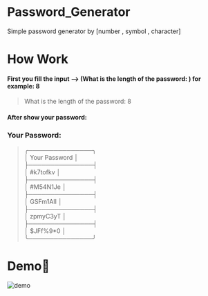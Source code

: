 # Password_Generator
Simple password generator by [number , symbol , character]
# How Work
#### First you fill the input --> (What is the length of the password: ) for example: 8
> What is the length of the password: 8  
#### After show your password:
### Your Password: 
>╭───────────────╮  
> │ Your Password │  
> ├───────────────┤  
> │   #k7tofkv    │  
> ├───────────────┤  
> │   #M54N1Je    │  
> ├───────────────┤  
> │   GSFm1AII    │  
> ├───────────────┤  
> │   zpmyC3yT    │  
> ├───────────────┤  
> │   $JFf%9*0    │  
>╰───────────────╯  
# Demo:tada:
![demo](https://user-images.githubusercontent.com/77124662/128966011-7feff2da-0bea-4278-ac01-607276e505ec.PNG)
